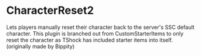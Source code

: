 # CharacterReset2
Lets players manually reset their character back to the server's SSC default character. This plugin is branched out from CustomStarterItems to only reset the character as TShock has included starter items into itself. (originally made by Bippity)
